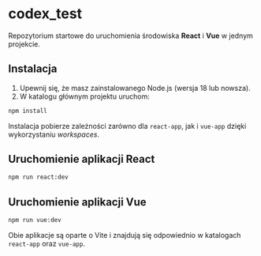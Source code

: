 # codex_test

Repozytorium startowe do uruchomienia środowiska **React** i **Vue** w jednym projekcie.

## Instalacja

1. Upewnij się, że masz zainstalowanego Node.js (wersja 18 lub nowsza).
2. W katalogu głównym projektu uruchom:

```bash
npm install
```

Instalacja pobierze zależności zarówno dla `react-app`, jak i `vue-app` dzięki wykorzystaniu _workspaces_.

## Uruchomienie aplikacji React

```bash
npm run react:dev
```

## Uruchomienie aplikacji Vue

```bash
npm run vue:dev
```

Obie aplikacje są oparte o Vite i znajdują się odpowiednio w katalogach `react-app` oraz `vue-app`.
